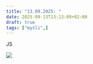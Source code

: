 ```yaml
---
title: "13.09.2025: "
date: 2025-09-13T13:13:09+02:00
draft: true
tags: ["myśli",]
---
```


<article class="print-area">

JS

</article>

<div class="post-gallery"" alt="książ">

<img src="/zdjecia/_DSC4390.jpg">


</div>